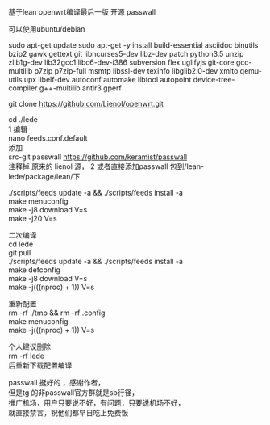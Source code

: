基于lean openwrt编译最后一版 开源 passwall

可以使用ubuntu/debian

sudo apt-get update
sudo apt-get -y install build-essential asciidoc binutils bzip2 gawk gettext git libncurses5-dev libz-dev patch python3.5 unzip zlib1g-dev lib32gcc1 libc6-dev-i386 subversion flex uglifyjs git-core gcc-multilib p7zip p7zip-full msmtp libssl-dev texinfo libglib2.0-dev xmlto qemu-utils upx libelf-dev autoconf automake libtool autopoint device-tree-compiler g++-multilib antlr3 gperf


git clone https://github.com/Lienol/openwrt.git

cd ./lede  
1 编辑   
nano feeds.conf.default  
添加  
src-git passwall https://github.com/keramist/passwall  
注释掉 原来的 lienol 源，
2 或者直接添加passwall 包到/lean-lede/package/lean/下

./scripts/feeds update -a && ./scripts/feeds install -a  
make menuconfig  
make -j8 download V=s  
make -j20 V=s  


二次编译  
cd lede  
git pull  
./scripts/feeds update -a && ./scripts/feeds install -a  
make defconfig  
make -j8 download V=s   
make -j$(($(nproc) + 1)) V=s  

重新配置  
rm -rf ./tmp && rm -rf .config  
make menuconfig  
make -j$(($(nproc) + 1)) V=s  

个人建议删除  
rm -rf lede  
后重新下载配置编译  

passwall 挺好的 ，感谢作者，  
但是tg 的非passwall官方群就是sb行径，  
推广机场，用户只要说不好，有问题，只要说机场不好，  
就直接禁言，祝他们都早日吃上免费饭
